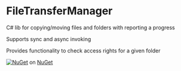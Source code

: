 # FileTransferManager
C# lib for copying/moving files and folders with reporting a progress

Supports sync and async invoking 

Provides functionality to check access rights for a given folder

[![NuGet](https://img.shields.io/nuget/v/FileTransferManager.svg?style=flat-square)](https://www.nuget.org/packages/FileTransferManager) on [NuGet](https://www.nuget.org/packages/FileTransferManager)
